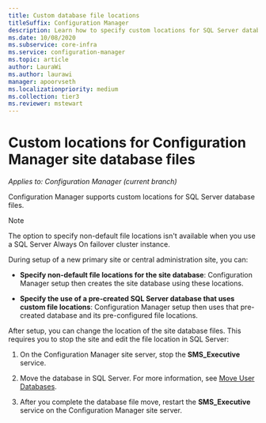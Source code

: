 ```yaml
---
title: Custom database file locations
titleSuffix: Configuration Manager
description: Learn how to specify custom locations for SQL Server database files.
ms.date: 10/08/2020
ms.subservice: core-infra
ms.service: configuration-manager
ms.topic: article
author: LauraWi
ms.author: laurawi
manager: apoorvseth
ms.localizationpriority: medium
ms.collection: tier3
ms.reviewer: mstewart
---
```


# Custom locations for Configuration Manager site database files

*Applies to: Configuration Manager (current branch)*

Configuration Manager supports custom locations for SQL Server database files.

> [!NOTE]
> The option to specify non-default file locations isn't available when you use a SQL Server Always On failover cluster instance.

During setup of a new primary site or central administration site, you can:

- **Specify non-default file locations for the site database**: Configuration Manager setup then creates the site database using these locations.

- **Specify the use of a pre-created SQL Server database that uses custom file locations**: Configuration Manager setup then uses that pre-created database and its pre-configured file locations.

After setup, you can change the location of the site database files. This requires you to stop the site and edit the file location in SQL Server:

1. On the Configuration Manager site server, stop the **SMS_Executive** service.

1. Move the database in SQL Server. For more information, see [Move User Databases](/sql/relational-databases/databases/move-user-databases).

1. After you complete the database file move, restart the **SMS_Executive** service on the Configuration Manager site server.
